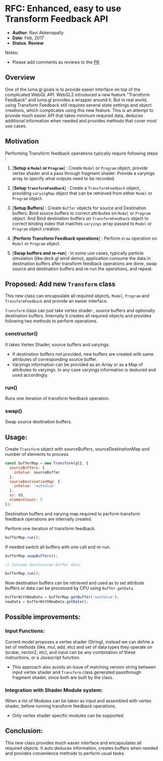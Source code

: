 # RFC: Enhanced, easy to use Transform Feedback API

* **Author**: Ravi Akkenapally
* **Date**: Feb, 2017
* **Status**: **Review**

Notes:
* Please add comments as reviews to the [PR](https://github.com/uber/luma.gl/pull/398)


## Overview

One of the luma.gl goals is to provide easier interface on top of the complicated WebGL API. WebGL2 introduced a new feature "Transform Feedback" and luma.gl provides a wrapper around it. But in real world, using Transform Feedback still requires several state settings and object creations, which complicates using this new feature. This is an attempt to provide much easier API that takes minimum required data, deduces additional information when needed and provides methods that cover most use cases.


## Motivation

Performing Transform feedback operations typically require following steps :

1. [**Setup a `Model` or `Program`**] : Create `Model` or `Program` object, provide vertex shader and a pass through fragment shader. Provide a varyings array to specify what outputs need to be recorded.

2. [**Setup `TransformFeedback`**] : Create a `TransformFeedback` object, providing `varyingMap` object that can be retrieved from either `Model` or `Program` object.

3. [**Setup Buffers**] : Create `Buffer` objects for source and Destination buffers. Bind source buffers to correct attributes on `Model` or `Program` object. And Bind destination buffers on `TransformFeedback` object to correct binding index that matches `varyings` array passed to `Model` or `Program` object creation.

4. [**Perform Transform Feedback operations**] : Perform `draw` operation on `Model` or `Program` object.

5. [**Swap buffers and re-run**] : In some use cases, typically particle simulation (like deck.gl wind demo), application consume the data in destination buffers after transform feedback operations are done, swap source and destination buffers and re-run the operations, and repeat.


## Proposed: Add new `Transform` class

This new class can encapsulate all required objects, `Model`, `Program` and `TransformFeedback` and provide an easier interface.

`Transform` class can just take vertex shader , source buffers and optionally destination buffers. Internally it creates all required objects and provides following two methods to perform operations.

### constructor()

It takes Vertex Shader, source buffers and varyings.
* If destination buffers not provided, new buffers are created with same attributes of corresponding source buffer.
* Varyings information can be provided as an Array or as a Map of attributes to varyings. In any case varyings information is deduced and used accordingly.

### run()

Runs one iteration of transform feedback operation.

### swap()

Swap source destination buffers.


## Usage:

Create `Transform` object with sourceBuffers, sourceDestinationMap and number of elements to process.

```js
const bufferMap = new Transform(gl2, {
  sourceBuffers: {
    inValue: sourceBuffer
  },
  sourceDestinationMap: {
    inValue: 'outValue'
  },
  vs: VS,
  elementCount: 5
});

```

Destination buffers and varying map required to perform transform feedback operations are internally created.

Perform one iteration of transform feedback.

```js
bufferMap.run();
```

If needed switch all buffers with one call and re-run.

```js
bufferMap.swapBuffers();

// Consume destination buffer data.

bufferMap.run();
```

Now destination buffers can be retrieved and used as to set attribute buffers or data can be processed by CPU using `Buffer.getData`.

```js
bufferWithNewData = bufferMap.getBuffer('outValue');
newData = bufferWithNewData.getData();
```


## Possible improvements:

### Input Functions:

Current model proposes a vertex shader (String), instead we can define a set of methods (like, mul, add, etc) and set of data types they operate on (scalar, vector2, etc), and input can be any combination of these instructions, or a Javascript function.
* This approach also avoids an issue of matching version string between input vertex shader and `Transform` class generated passthrough fragment shader, since both are built by the class.

### Integration with Shader Module system:

When a list of Modules can be taken as input and assembled with vertex shader, before running transform feedback operations.
* Only vertex shader specific modules can be supported.


## Conclusion:

This new class provides much easier interface and encapsulates all required objects. It auto deduces information, creates buffers when needed and provides convenience methods to perform usual tasks.


